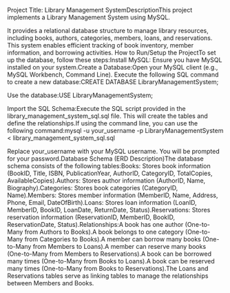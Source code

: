 Project Title: Library Management SystemDescriptionThis project implements a Library Management System using MySQL. 

It provides a relational database structure to manage library resources, including books, authors, categories, members, loans, and reservations. This system enables efficient tracking of book inventory, member information, and borrowing activities. How to Run/Setup the ProjectTo set up the database, follow these steps:Install MySQL: Ensure you have MySQL installed on your system.Create a Database:Open your MySQL client (e.g., MySQL Workbench, Command Line). Execute the following SQL command to create a new database:CREATE DATABASE LibraryManagementSystem; 

Use the database:USE LibraryManagementSystem;

Import the SQL Schema:Execute the SQL script provided in the library_management_system_sql.sql file. This will create the tables and define the relationships.If using the command line, you can use the following command:mysql -u your_username -p LibraryManagementSystem < library_management_system_sql.sql

Replace your_username with your MySQL username.  You will be prompted for your password.Database Schema (ERD Description)The database schema consists of the following tables:Books: Stores book information (BookID, Title, ISBN, PublicationYear, AuthorID, CategoryID, TotalCopies, AvailableCopies).Authors: Stores author information (AuthorID, Name, Biography).Categories: Stores book categories (CategoryID, Name).Members: Stores member information (MemberID, Name, Address, Phone, Email, DateOfBirth).Loans: Stores loan information (LoanID, MemberID, BookID, LoanDate, ReturnDate, Status).Reservations: Stores reservation information (ReservationID, MemberID, BookID, ReservationDate, Status).Relationships:A book has one author (One-to-Many from Authors to Books).A book belongs to one category (One-to-Many from Categories to Books).A member can borrow many books (One-to-Many from Members to Loans).A member can reserve many books (One-to-Many from Members to Reservations).A book can be borrowed many times (One-to-Many from Books to Loans).A book can be reserved many times (One-to-Many from Books to Reservations).The Loans and Reservations tables serve as linking tables to manage the relationships between Members and Books.
